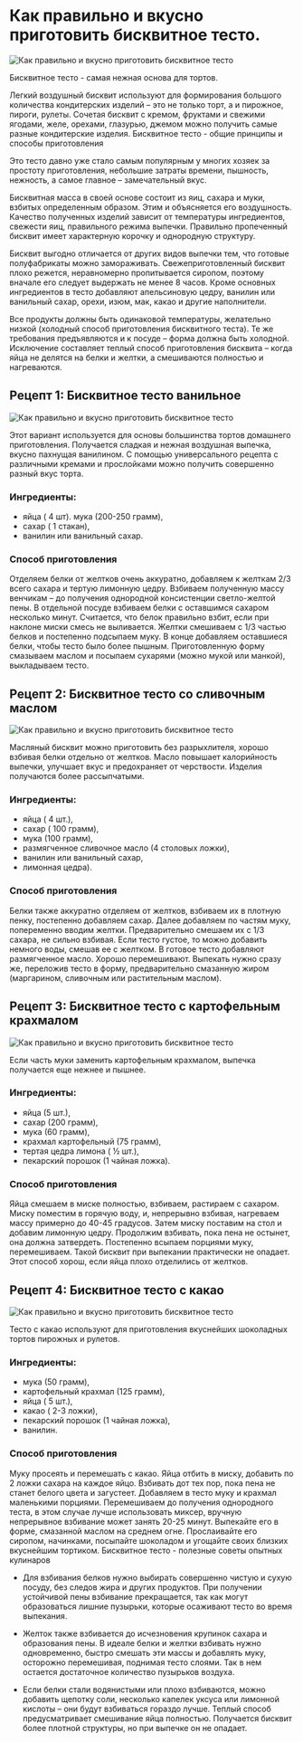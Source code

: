 # Как правильно и вкусно приготовить бисквитное тесто.
![Как правильно и вкусно приготовить бисквитное тесто][id1]

Бисквитное тесто - самая нежная основа для тортов.

Легкий воздушный бисквит используют для формирования большого количества кондитерских изделий – это не только торт, а и пирожное, пироги, рулеты. Сочетая бисквит с кремом, фруктами и свежими ягодами, желе, орехами, глазурью, джемом можно получить самые разные кондитерские изделия.
Бисквитное тесто - общие принципы и способы приготовления

Это тесто давно уже стало самым популярным у многих хозяек за простоту приготовления, небольшие затраты времени, пышность, нежность, а самое главное – замечательный вкус.

Бисквитная масса в своей основе состоит из яиц, сахара и муки, взбитых определенным образом. Этим и объясняется его воздушность. Качество полученных изделий зависит от температуры ингредиентов, свежести яиц, правильного режима выпечки. Правильно пропеченный бисквит имеет характерную корочку и однородную структуру.

Бисквит выгодно отличается от других видов выпечки тем, что готовые полуфабрикаты можно замораживать. Свежеприготовленный бисквит плохо режется, неравномерно пропитывается сиропом, поэтому вначале его следует выдержать не менее 8 часов. Кроме основных ингредиентов в тесто добавляют апельсиновую цедру, ванилин или ванильный сахар, орехи, изюм, мак, какао и другие наполнители.

Все продукты должны быть одинаковой температуры, желательно низкой (холодный способ приготовления бисквитного теста). Те же требования предъявляются и к посуде – форма должна быть холодной. Исключение составляет теплый способ приготовления бисквита – когда яйца не делятся на белки и желтки, а смешиваются полностью и нагреваются.

## Рецепт 1: Бисквитное тесто ванильное
![Как правильно и вкусно приготовить бисквитное тесто][id2]

Этот вариант используется для основы большинства тортов домашнего приготовления. Получается сладкая и нежная воздушная выпечка, вкусно пахнущая ванилином. С помощью универсального рецепта с различными кремами и прослойками можно получить совершенно разный вкус торта.

### Ингредиенты:
- яйца ( 4 шт). мука (200-250 грамм),
- сахар ( 1 стакан),
- ванилин или ванильный сахар.

### Способ приготовления
Отделяем белки от желтков очень аккуратно, добавляем к желткам 2/3 всего сахара и тертую лимонную цедру. Взбиваем полученную массу венчикам – до получения однородной консистенции светло-желтой пены. В отдельной посуде взбиваем белки с оставшимся сахаром несколько минут. Считается, что белок правильно взбит, если при наклоне миски смесь не выливается. Желтки смешиваем с 1/3 частью белков и постепенно подсыпаем муку. В конце добавляем оставшиеся белки, чтобы тесто было более пышным. Приготовленную форму смазываем маслом и посыпаем сухарями (можно мукой или манкой), выкладываем тесто.

## Рецепт 2: Бисквитное тесто со сливочным маслом
![Как правильно и вкусно приготовить бисквитное тесто][id3]

Масляный бисквит можно приготовить без разрыхлителя, хорошо взбивая белки отдельно от желтков. Масло повышает калорийность выпечки, улучшает вкус и предохраняет от черствости. Изделия получаются более рассыпчатыми.

### Ингредиенты:
- яйца ( 4 шт.),
- сахар ( 100 грамм),
- мука (100 грамм),
- размягченное сливочное масло (4 столовых ложки),
- ванилин или ванильный сахар,
- лимонная цедра).

### Способ приготовления
Белки также аккуратно отделяем от желтков, взбиваем их в плотную пенку, постепенно добавляем сахар. Далее добавляем по частям муку, попеременно вводим желтки. Предварительно смешаем их с 1/3 сахара, не сильно взбивая. Если тесто густое, то можно добавить немного воды, смешав ее с желтком. В готовое тесто добавляют размягченное масло. Хорошо перемешивают. Выпекать нужно сразу же, переложив тесто в форму, предварительно смазанную жиром (маргарином, сливочным или растительным маслом).

## Рецепт 3: Бисквитное тесто с картофельным крахмалом
![Как правильно и вкусно приготовить бисквитное тесто][id4]

Если часть муки заменить картофельным крахмалом, выпечка получается еще нежнее и пышнее.

### Ингредиенты:
- яйца (5 шт.),
- сахар (200 грамм),
- мука (60 грамм),
- крахмал картофельный (75 грамм),
- тертая цедра лимона ( ½ шт.),
- пекарский порошок (1 чайная ложка).

### Способ приготовления
Яйца смешаем в миске полностью, взбиваем, растираем с сахаром. Миску поместим в горячую воду, и, непрерывно взбивая, нагреваем массу примерно до 40-45 градусов. Затем миску поставим на стол и добавим лимонную цедру. Продолжим взбивать, пока пена не остынет, она должна затвердеть. Постепенно всыпаем порциями муку, перемешиваем. Такой бисквит при выпекании практически не опадает. Этот способ хорош, если яйца плохо отделились от желтков.

## Рецепт 4: Бисквитное тесто с какао
![Как правильно и вкусно приготовить бисквитное тесто][id4]

Тесто с какао используют для приготовления вкуснейших шоколадных тортов пирожных и рулетов.

### Ингредиенты:
- мука (50 грамм),
- картофельный крахмал (125 грамм),
- яйца ( 5 шт.),
- какао ( 2-3 ложки),
- пекарский порошок (1 чайная ложка),
- ванилин.

### Способ приготовления
Муку просеять и перемешать с какао. Яйца отбить в миску, добавить по 2 ложки сахара на каждое яйцо. Взбивать дот тех пор, пока пена не станет белого цвета и загустеет. Добавляем в тесто муку и крахмал маленькими порциями. Перемешиваем до получения однородного теста, в этом случае лучше использовать миксер, вручную непрерывное взбивание может занять 20-25 минут. Выпекайте его в форме, смазанной маслом на среднем огне. Прослаивайте его сиропом, начинками, посыпайте шоколадом и угощайте своих близких вкуснейшим тортиком.
Бисквитное тесто - полезные советы опытных кулинаров

- Для взбивания белков нужно выбирать совершенно чистую и сухую посуду, без следов жира и других продуктов. При получении устойчивой пены взбивание прекращается, так как могут образоваться лишние пузырьки, которые осаживают тесто во время выпекания.

- Желток также взбивается до исчезновения крупинок сахара и образования пены. В идеале белки и желтки взбивать нужно одновременно, быстро смешать эти массы и добавлять муку, осторожно перемешивая, поднимая тесто слоями. Так в нем остается достаточное количество пузырьков воздуха.

- Если белки стали водянистыми или плохо взбиваются, можно добавить щепотку соли, несколько капелек уксуса или лимонной кислоты – они будут взбиваться гораздо лучше. Теплый способ предусматривает смешивание яйца полностью. Получается бисквит более плотной структуры, но при выпечке он не опадает.

[id1]: /images/Kulinar/Vipechka/testo_biskvit.jpg 'Как правильно и вкусно приготовить бисквитное тесто' 
[id2]: /images/Kulinar/Vipechka/biskvit1.jpg 'Как правильно и вкусно приготовить бисквитное тесто' 
[id3]: /images/Kulinar/Vipechka/biskvit2.jpg 'Как правильно и вкусно приготовить бисквитное тесто' 
[id4]: /images/Kulinar/Vipechka/biskvit3.jpg 'Как правильно и вкусно приготовить бисквитное тесто' 
[id5]: /images/Kulinar/Vipechka/biskvit4.jpg 'Как правильно и вкусно приготовить бисквитное тесто' 
